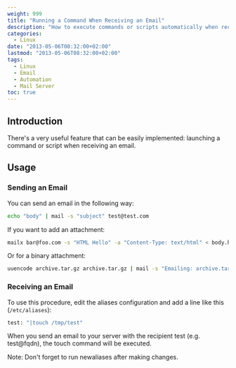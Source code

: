 ```yaml
---
weight: 999
title: "Running a Command When Receiving an Email"
description: "How to execute commands or scripts automatically when receiving emails on a Linux system."
categories:
  - Linux
date: "2013-05-06T08:32:00+02:00"
lastmod: "2013-05-06T08:32:00+02:00"
tags:
  - Linux
  - Email
  - Automation
  - Mail Server
toc: true
---
```


## Introduction

There's a very useful feature that can be easily implemented: launching a command or script when receiving an email.

## Usage

### Sending an Email

You can send an email in the following way:

```bash
echo "body" | mail -s "subject" test@test.com
```

If you want to add an attachment:

```bash
mailx bar@foo.com -s "HTML Hello" -a "Content-Type: text/html" < body.htm
```

Or for a binary attachment:

```bash
uuencode archive.tar.gz archive.tar.gz | mail -s "Emailing: archive.tar.gz" user@example.com
```

### Receiving an Email

To use this procedure, edit the aliases configuration and add a line like this (`/etc/aliases`):

```bash
test: "|touch /tmp/test"
```

When you send an email to your server with the recipient test (e.g. test@fqdn), the touch command will be executed.

Note: Don't forget to run newaliases after making changes.
